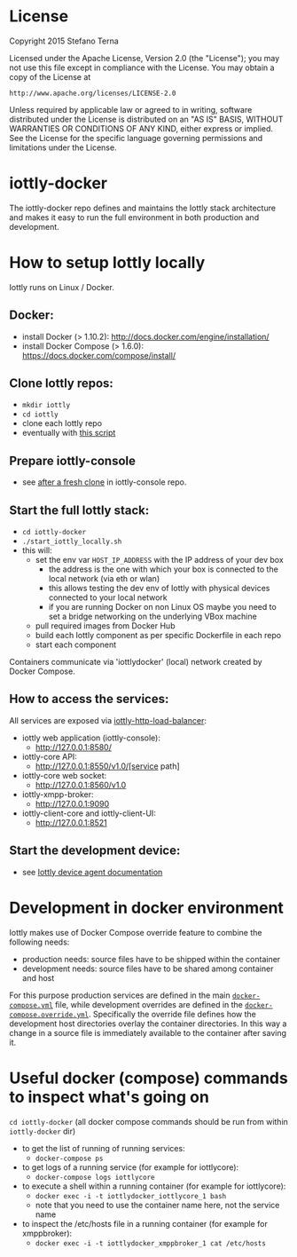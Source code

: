 # License

Copyright 2015 Stefano Terna

Licensed under the Apache License, Version 2.0 (the "License");
you may not use this file except in compliance with the License.
You may obtain a copy of the License at

    http://www.apache.org/licenses/LICENSE-2.0

Unless required by applicable law or agreed to in writing, software
distributed under the License is distributed on an "AS IS" BASIS,
WITHOUT WARRANTIES OR CONDITIONS OF ANY KIND, either express or implied.
See the License for the specific language governing permissions and
limitations under the License.

# iottly-docker
The iottly-docker repo defines and maintains the Iottly stack architecture and makes it easy to run the full environment in both production and development.

# How to setup Iottly locally

Iottly runs on Linux / Docker.

## Docker:
- install Docker (> 1.10.2): http://docs.docker.com/engine/installation/
- install Docker Compose (> 1.6.0): https://docs.docker.com/compose/install/

## Clone Iottly repos:
- `mkdir iottly`
- `cd iottly`
- clone each Iottly repo
- eventually with [this script](https://raw.githubusercontent.com/iottly/iottly-docker/master/gitclone.sh)

## Prepare iottly-console
- see [after a fresh clone](https://github.com/iottly/iottly-console#after-a-fresh-clone) in iottly-console repo.

## Start the full Iottly stack:
- `cd iottly-docker`
- `./start_iottly_locally.sh`
- this will:
  - set the env var `HOST_IP_ADDRESS` with the IP address of your dev box 
    - the address is the one with which your box is connected to the local network (via eth or wlan)
    - this allows testing the dev env of Iottly with physical devices connected to your local network
    - if you are running Docker on non Linux OS maybe you need to set a bridge networking on the underlying VBox machine 
  - pull required images from Docker Hub
  - build each Iottly component as per specific Dockerfile in each repo
  - start each component

Containers communicate via 'iottlydocker' (local) network created by Docker Compose.

## How to access the services:

All services are exposed via [iottly-http-load-balancer](https://github.com/iottly/iottly-http-load-balancer):
- iottly web application (iottly-console):
  - http://127.0.0.1:8580/
- iottly-core API:
  - http://127.0.0.1:8550/v1.0/[service path]
- iottly-core web socket:
  - http://127.0.0.1:8560/v1.0
- iottly-xmpp-broker:
  - http://127.0.0.1:9090
- iottly-client-core and iottly-client-UI:
  - http://127.0.0.1:8521


## Start the development device:
- see [Iottly device agent documentation](https://github.com/iottly/iottly-device-agent-py)

# Development in docker environment

Iottly makes use of Docker Compose override feature to combine the following needs:
- production needs: source files have to be shipped within the container
- development needs: source files have to be shared among container and host

For this purpose production services are defined in the main [`docker-compose.yml`](https://github.com/iottly/iottly-docker/blob/master/docker-compose.yml) file, while development overrides are defined in the [`docker-compose.override.yml`](https://github.com/iottly/iottly-docker/blob/master/docker-compose.override.yml). Specifically the override file defines how the development host directories overlay the container directories. In this way a change in a source file is immediately available to the container after saving it.

# Useful docker (compose) commands to inspect what's going on

`cd iottly-docker`
(all docker compose commands should be run from within `iottly-docker` dir)

- to get the list of running of running services:
  - `docker-compose ps`
- to get logs of a running service (for example for iottlycore):
  - `docker-compose logs iottlycore`
- to execute a shell within a running container (for example for iottlycore):
  - `docker exec -i -t iottlydocker_iottlycore_1 bash`
  - note that you need to use the container name here, not the service name
- to inspect the /etc/hosts file in a running container (for example for xmppbroker):
  - `docker exec -i -t iottlydocker_xmppbroker_1 cat /etc/hosts`
